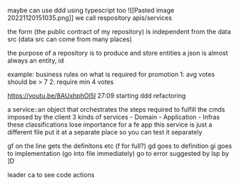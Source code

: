 maybe can use ddd using typescript too
![[Pasted image 20221120151035.png]]
we call respository apis/services

the form (the public contract of my repository) is independent from the data src (data src can come from many places)

the purpose of a repository is to produce and store entities
a json is almost always an entity, id 

example: business rules on what is required for promotion
	1: avg votes should be > 7
	2: require min 4 votes

https://youtu.be/8AUxhphOl5I
27:09 starting ddd refactoring

a service::an object that orchestrates the steps required to fulfill the cmds imposed by the client
	3 kinds of services
	- Domain
	- Application
	- Infras
these classifications lose importance for a fe app
this service is just a different file put it at a separate place so you can test it separately

gf on the line gets the definitons etc (f for full?)
gd goes to definition
gi goes to implementation (go into file immediately)
go to error suggested by lsp by ]D

leader ca to see code actions